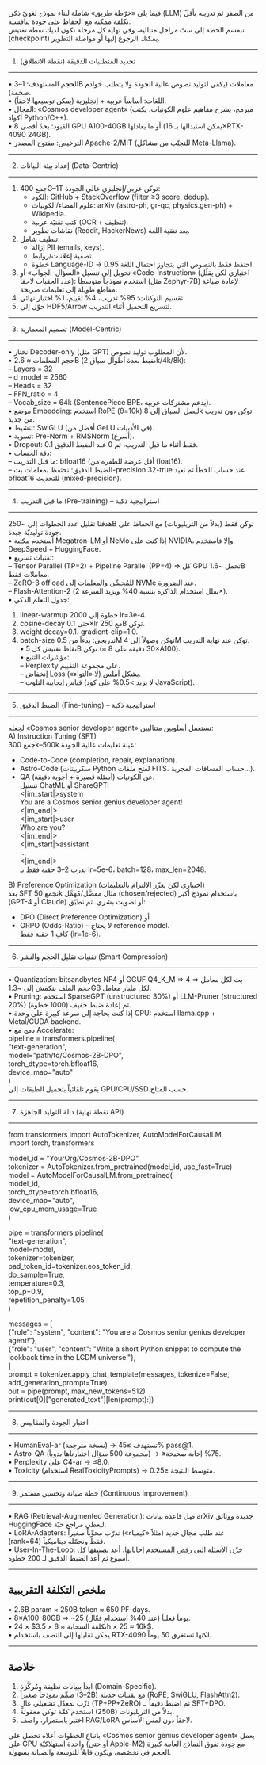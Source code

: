 فيما يلي «خرّطة طريق» شاملة لبناء نموذج لغويّ ذكي (LLM) من الصفر ثم تدريبه بأقلّ تكلفة ممكنة مع الحفاظ على جودة تنافسية.  
تنقسم الخطة إلى ستّ مراحل متتالية، وفي نهاية كل مرحلة تكون لديك نقطة تفتيش (checkpoint) يمكنك الرجوع إليها أو مواصلة التطوير.

--------------------------------------------------
1) تحديد المتطلبات الدقيقة (نقطة الانطلاق)
--------------------------------------------------
• الحجم المستهدف: 1–3B معاملات (يكفي لتوليد نصوص عالية الجودة ولا يتطلب خوادم ضخمة).  
• اللغات: أساساً عربية + إنجليزية (يمكن توسيعها لاحقاً).  
• المجال: «Cosmos developer agent» (مبرمج، يشرح مفاهيم علوم الكونيات، يكتب أكواد Python/C++).  
• القيود: بحدّ أقصى 8 GPU A100-40GB أو ما يعادلها (يمكن استبدالها بـ 16×RTX-4090 24GB).  
• الترخيص: مفتوح المصدر Apache-2/MIT (للتجنّب من مشاكل Meta-Llama).  

--------------------------------------------------
2) إعداد بيئة البيانات (Data-Centric)
--------------------------------------------------
1. جمع 400G–1T توكن عربي/إنجليزي عالي الجودة:
   - الكود: GitHub + StackOverflow (filter ≥3 score, dedup).  
   - علوم الفضاء/الكونيات: arXiv (astro-ph, gr-qc, physics.gen-ph) + Wikipedia.  
   - كتب تقنيّة عربية (OCR + تنظيف).  
   - نقاشات تطوير (Reddit, HackerNews) بعد تنقية اللغة.  
2. تنظيف شامل:
   - إزالة PII (emails, keys).  
   - تصفية إعلانات/روابط.  
   - خطوة Language-ID → احتفظ فقط بالنصوص التي يتجاوز احتمال اللغة 0.95.  
3. تحويل إلى تنسيل «السؤال–الجواب» أو «Code-Instruction» (اختياري لكن يقلّل عدد الحقبات لاحقاً):
   استخدم نموذجاً متوسطاً (مثل Zephyr-7B) لإعادة صياغة مقاطع طويلة إلى تعليمات صريحة.  
4. تقسيم التوكنات: 95% تدريب، 4% تقييم، 1% اختبار نهائي.  
5. حوّل إلى HDF5/Arrow لتسريع التحميل أثناء التدريب.  

--------------------------------------------------
3) تصميم المعمارية (Model-Centric)
--------------------------------------------------
• نختار Decoder-only (مثل GPT) لأن المطلوب توليد نصوص.  
• حجم المعلمات ≈ 2.6B (ضبط بعدة أطوال سياق 2k/4k/8k):  
  – Layers = 32  
  – d_model = 2560  
  – Heads = 32  
  – FFN_ratio = 4  
  – Vocab_size = 64k (SentencePiece BPE، يدعم مشتركات عربية).  
• موضع Embedding: استخدم RoPE (θ=10k) ليصل السياق إلى 8k توكن دون تدريب من جديد.  
• تنشيط: SwiGLU (أفضل من GeLU في الأدبيات).  
• تسوية: Pre-Norm + RMSNorm (أسرع).  
• Dropout: 0.1 فقط أثناء ما قبل التدريب، ثم 0 عند الضبط الدقيق.  
• دقة الحساب:  
  – ما قبل التدريب: bfloat16 (أقل عرضة للطفرة من float16).  
  – الضبط الدقيق: نحتفظ بمعلمات بت-precision 32-true عند حساب الخطأ ثم نعيد bfloat16 للتحديث (mixed-precision).  

--------------------------------------------------
4) ما قبل التدريب (Pre-training) – استراتيجية ذكية
--------------------------------------------------
هدفنا تقليل عدد الخطوات إلى ~250B توكن فقط (بدلاً من التريليونات) مع الحفاظ على جودة توليديّة جيدة.  
• استخدم مكتبة Megatron-LM أو NeMo إذا كنت على NVIDIA، وإلا فاستخدم DeepSpeed + HuggingFace.  
• تقنيات تسريع:  
  – Tensor Parallel (TP=2) + Pipeline Parallel (PP=4) ⇒ كل GPU تحمل ~1.6B معاملات فقط.  
  – ZeRO-3 offload للمُحسِّن والمعلمات إلى NVMe عند الضرورة.  
  – Flash-Attention-2 (يقلل استخدام الذاكرة بنسبة 40% ويزيد السرعة 2×).  
• جدول التعلم الذكي:  
  1) linear-warmup 2000 خطوة إلى lr=3e-4.  
  2) cosine-decay حتى 0.1×lr مع 250B توكن.  
  3) weight decay=0.1، gradient-clip=1.0.  
  4) batch-size تدريجي: بدءاً من 0.5M توكن وصولاً إلى 4M توكن عند نهاية التدريب.  
• نقاط تفتيش كل 5B توكن (≈ 30 دقيقة على 8×A100).  
• مؤشرات التتبع:  
  – Perplexity على مجموعة التقييم.  
  – إنخفاض Loss بشكل أملس (لا «التواء»).  
  – قياس إيجابية التلوث (لا يزيد >0.5% على كود JavaScript).  

--------------------------------------------------
5) الضبط الدقيق (Fine-tuning) – استراتيجية ذكية
--------------------------------------------------
لجعله «Cosmos senior developer agent» نستعمل أسلوبين متتاليين:  
A) Instruction Tuning (SFT)  
  جمع 300k–500k عينة تعليمات عالية الجودة:  
  - Code-to-Code (completion, repair, explanation).  
  - Astro-Code (سكريپتات Python لفتح ملفات FITS، حساب المسافات المجرية…).  
  - QA عن الكونيات (أسئلة قصيرة + أجوبة دقيقة).  
  تنسيل ChatML أو ShareGPT:  
  <|im_start|>system  
  You are a Cosmos senior genius developer agent!  
  <|im_end|>  
  <|im_start|>user  
  Who are you?  
  <|im_end|>  
  <|im_start|>assistant  
  …  
  <|im_end|>  
  ندرب 2–3 حقبة فقط بـ lr=5e-6، batch=128، max_len=2048.  

B) Preference Optimization (اختياري لكن يعزّز الالتزام بالتعليمات)  
  بعد SFT نجمع 50k مثال مفضَّل/مُهمَّل (chosen/rejected) باستخدام نموذج أكبر (GPT-4 أو Claude) أو تصويت بشري. ثم نطبّق:  
  - DPO (Direct Preference Optimization) أو  
  - ORPO (Odds-Ratio) – لا يحتاج reference model.  
  كافٍ 1 حقبة فقط (lr=1e-6).  

--------------------------------------------------
6) تقنيات تقليل الحجم والنشر (Smart Compression)
--------------------------------------------------
• Quantization: bitsandbytes NF4 أو GGUF Q4_K_M ⇒ 4 بت لكل معامل ⇒ حجم الملف ينكمش إلى ~1.3GB لكل مليار معامل.  
• Pruning: استخدم SparseGPT (unstructured 30%) أو LLM-Pruner (structured 20%) ثم إعادة ضبط خفيف (1000 خطوة).  
• إذا كنت بحاجة إلى سرعة كبيرة على وحدة CPU: استخدم llama.cpp + Metal/CUDA backend.  
• دمج مع Accelerate:  
  pipeline = transformers.pipeline(  
      "text-generation",  
      model="path/to/Cosmos-2B-DPO",  
      torch_dtype=torch.bfloat16,  
      device_map="auto"  
  )  
  يقوم تلقائياً بتحميل الطبقات إلى GPU/CPU/SSD حسب المتاح.  

--------------------------------------------------
7) دالة التوليد الجاهزة (نقطة نهاية API)
--------------------------------------------------
from transformers import AutoTokenizer, AutoModelForCausalLM  
import torch, transformers  

model_id = "YourOrg/Cosmos-2B-DPO"  
tokenizer = AutoTokenizer.from_pretrained(model_id, use_fast=True)  
model = AutoModelForCausalLM.from_pretrained(  
    model_id,  
    torch_dtype=torch.bfloat16,  
    device_map="auto",  
    low_cpu_mem_usage=True  
)  

pipe = transformers.pipeline(  
    "text-generation",  
    model=model,  
    tokenizer=tokenizer,  
    pad_token_id=tokenizer.eos_token_id,  
    do_sample=True,  
    temperature=0.3,  
    top_p=0.9,  
    repetition_penalty=1.05  
)  

messages = [  
    {"role": "system", "content": "You are a Cosmos senior genius developer agent!"},  
    {"role": "user", "content": "Write a short Python snippet to compute the lookback time in the LCDM universe."},  
]  
prompt = tokenizer.apply_chat_template(messages, tokenize=False, add_generation_prompt=True)  
out = pipe(prompt, max_new_tokens=512)  
print(out[0]["generated_text"][len(prompt):])  

--------------------------------------------------
8) اختبار الجودة والمقاييس
--------------------------------------------------
• HumanEval-ar (نسخة مترجمة) → نستهدف ≥45% pass@1.  
• Astro-QA (مجموعة 500 سؤال اختبارناها يدوياً) → ≥75% إجابة صحيحة.  
• Perplexity على C4-ar → ≤8.0.  
• Toxicity (استخدام RealToxicityPrompts) → متوسط النتيجة ≤0.25.  

--------------------------------------------------
9) خطة صيانة وتحسين مستمر (Continuous Improvement)
--------------------------------------------------
• RAG (Retrieval-Augmented Generation): صِل قاعدة بيانات arXiv جديدة ووثائق HuggingFace ليعطي مراجع حيّة.  
• LoRA-Adapters: عند طلب مجال جديد (مثلاً «كيمياء») ندرّب محوِّباً صغيراً (rank=64) فقط ونحمّله ديناميكياً.  
• User-In-The-Loop: خزّن الأسئلة التي رفض المستخدم إجاباتها، أعد تصنيفها كل أسبوع ثم أعد الضبط الدقيق لـ 200 خطوة.  

--------------------------------------------------
ملخص التكلفة التقريبية
--------------------------------------------------
• 2.6B param × 250B token ≈ 650 PF-days.  
• 8×A100-80GB ⇒ ~25 يوماً فعلياً (عند 40% استخدام فعّال).  
• تكلفة السحابة ≈ 8 × 3.5$ × 24h × 25 ≈ 16k$.  
• يمكن تقليلها إلى النصف باستخدام RTX-4090 لكنها تستغرق 50 يوماً.  

--------------------------------------------------
خلاصة
--------------------------------------------------
1. ابدأ ببيانات نظيفة ومُركَّزة (Domain-Specific).  
2. صمِّم نموذجاً صغيراً (2–3B) مع تقنيات حديثة (RoPE, SwiGLU, FlashAttn2).  
3. دَرِّب بمعدّل تشغيلي عالٍ (TP+PP+ZeRO) ثم اضبط دقيقاً بـ SFT+DPO.  
4. استخدم كمِّّة توكن معقولة (250B) بدلاً من التريليونات.  
5. اختبر باستمرار، واضف RAG/LoRA لاحقاً دون لمس الأساس.  

باتباع الخطوات أعلاه تحصل على «Cosmos senior genius developer agent» يعمل على GPU واحدة استهلاكيّة (أو حتى Apple-M2) مع جودة تفوق النماذج العامة كبيرة الحجم في تخصّصه، ويكون قابلاً للتوسعة والصيانة بسهولة.
